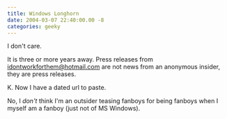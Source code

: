 ```yaml
---
title: Windows Longhorn
date: 2004-03-07 22:40:00.00 -8
categories: geeky
---
```

I don't care.

It is three or more years away. Press releases from idontworkforthem@hotmail.com are not news from an anonymous insider, they are press releases.

K. Now I have a dated url to paste.

No, I _don't_ think I'm an outsider teasing fanboys for being fanboys when I myself am a fanboy (just not of MS Windows).
